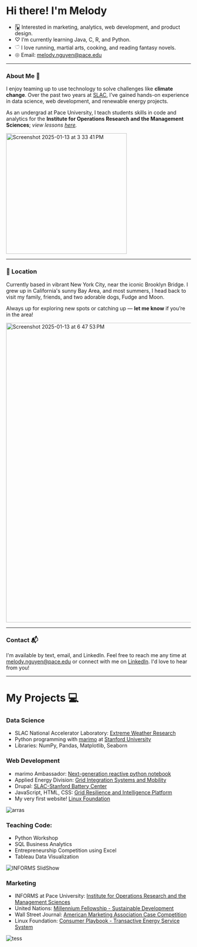 # Hi there! I'm Melody

- 🂱 Interested in marketing, analytics, web development, and product design.
- ♡ I’m currently learning Java, C, R, and Python.
- 𓎩 I love running, martial arts, cooking, and reading fantasy novels.
- 𑁍 Email: melody.nguyen@pace.edu

____________________________________________________________________________________

### About Me 🧸

I enjoy teaming up to use technology to solve challenges like **climate change**. Over the past two years at [SLAC](https://www6.slac.stanford.edu/), I’ve gained hands-on experience in data science, web development, and renewable energy projects. 

As an undergrad at Pace University, I teach students skills in code and analytics for the **Institute for Operations Research and the Management Sciences**; *view lessons [here]().*

<img width="329" alt="Screenshot 2025-01-13 at 3 33 41 PM" src="https://github.com/user-attachments/assets/71c9dee8-e606-48f7-b92d-17f8779441a0" />



____________________________________________________________________________________

### 📍 Location
Currently based in vibrant New York City, near the iconic Brooklyn Bridge. 
I grew up in California's sunny Bay Area, and most summers, I head back to visit my family, friends, and two adorable dogs, Fudge and Moon. 

Always up for exploring new spots or catching up — **let me know** if you’re in the area!
 
<img width="817" alt="Screenshot 2025-01-13 at 6 47 53 PM" src="https://github.com/user-attachments/assets/b9788bff-85f0-4550-af88-0f1ea9eb0b24" />


____________________________________________________________________________________

### Contact 📬
I'm available by text, email, and LinkedIn. Feel free to reach me any time at melody.nguyen@pace.edu or connect with me on [LinkedIn](https://www.linkedin.com/in/melodyxnguyen/). 
I'd love to hear from you!


 
____________________________________________________________________________________

# My Projects 💻

### Data Science 
- SLAC National Accelerator Laboratory: [Extreme Weather Research](https://github.com/user-attachments/files/18403394/ResearchReport.pdf)
- Python programming with [marimo](https://marimo.io/) at [Stanford University](https://marimo.sites.stanford.edu/blog/data-visualization)
 - Libraries: NumPy, Pandas, Matplotlib, Seaborn


### Web Development
- marimo Ambassador: [Next-generation reactive python notebook](https://marimo.sites.stanford.edu/)
- Applied Energy Division: [Grid Integration Systems and Mobility](https://gismo.slac.stanford.edu/)
- Drupal: [SLAC-Stanford Battery Center](https://batterycenter.slac.stanford.edu/)
- JavaScript, HTML, CSS: [Grid Resilience and Intelligence Platform](https://www.grip.energy/)
- My very first website! [Linux Foundation](https://www.arras.energy/)
  
![arras](https://github.com/user-attachments/assets/f30ea98a-eb8d-4d21-ad3f-b8e0db4dbca8)


### Teaching Code:
- Python Workshop
- SQL Business Analytics
- Entrepreneurship Competition using Excel
- Tableau Data Visualization

![INFORMS SlidShow](https://github.com/user-attachments/assets/7db472d1-238d-4b3a-95ec-6604350853de)



### Marketing
- INFORMS at Pace University: [Institute for Operations Research and the Management Sciences](https://www.instagram.com/informs_pace/)
- United Nations: [Millennium Fellowship - Sustainable Development](https://www.millenniumfellows.org/post/melody-ngyuen-a-millennium-fellow-s-journey-from-local-initiatives-to-the-united-nations)
- Wall Street Journal: [American Marketing Association Case Competition](https://www.canva.com/design/DAFUr-YZt0I/reH7RhIx1Jf9DCKXKRvlHA/view?)
- Linux Foundation: [Consumer Playbook - Transactive Energy Service System](https://www.canva.com/design/DAFgsSLel8E/q1u12uTSfEgrS1q12E98cw/view?utm_content=DAFgsSLel8E&utm_campaign=designshare&utm_medium=link&utm_source=editor)


![tess](https://github.com/user-attachments/assets/f5eb26fc-c408-4f80-8a9d-230196c864e6)





